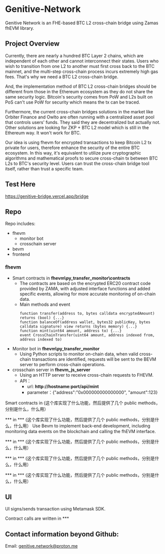 # Genitive-Network

Genitive Network is an FHE-based BTC L2 cross-chain bridge using Zamas fhEVM library.

## Project Overview

Currently, there are nearly a hundred BTC Layer 2 chains, which are independent of each other and cannot interconnect their states. Users who wish to transition from one L2 to another must first cross back to the BTC mainnet, and the multi-step cross-chain process incurs extremely high gas fees. That's why we need a BTC L2 cross-chain bridge.

And, the implementation method of BTC L2 cross-chain bridges should be different from those in the Ethereum ecosystem as they do not share the same security logic. Bitcoin's security comes from PoW and L2s built on PoS can't use PoW for security which means the tx can be traced. 

Furthermore, the current cross-chain bridges solutions in the market like Orbiter Finance and Owlto are often running with a centralized asset pool that controls users' funds. They said they are decentralized but actually not. Other solutions are looking for ZKP + BTC L2 model which is still in the Ethereum way. It won't work for BTC.

Our idea is using fhevm for encrypted transactions to keep Bitcoin L2 tx private for users, therefore enhance the security of the entire BTC ecosystem. In this way, it's equivalent to utilize pure cryptographic algorithms and mathematical proofs to secure cross-chain tx between BTC L2s to BTC's security level. Users can trust the cross-chain bridge tool itself, rather than trust a specific team.


## Test Here

https://genitive-bridge.vercel.app/bridge



## Repo

Repo includes:
 - fhevm
   - monitor bot
   - crosschain server
 - bevm
 - frontend

### fhevm
 - Smart contracts in **fhevm\py_transfer_monitor\contracts**
   - The contracts are based on the encrypted ERC20 contract code provided by ZAMA, with adjusted interface functions and added specific events, allowing for more accurate monitoring of on-chain data.
   - Main methods and event
     ```solidity
     function transfer(address to, bytes calldata encryptedAmount) returns (bool) {...}
     function balanceOf(address wallet, bytes32 publicKey, bytes calldata signature) view returns (bytes memory) {...}
     function mint(uint64 amount, address to) {...}
     event CrossChainTransfer(uint64 amount, address indexed from, address indexed to)
     ```
 - Monitor bot in **fhevm\py_transfer_monitor**
   - Using Python scripts to monitor on-chain data, when valid cross-chain transactions are identified, requests will be sent to the BEVM server to perform cross-chain operations.
 - crosschain server in **fhevm_js_server**
   - Using an HTTP server to receive cross-chain requests to FHEVM.
   - API：
     - url: **http://hostname:port/api/mint**
     - parameter：{"address":"0x000000000000000", "amount":123}

Smart contracts in 
(这个库实现了什么功能，然后提供了几个 public methods，分别是什么，什么用）

*** in ***
(这个库实现了什么功能，然后提供了几个 public methods，分别是什么，什么用）
Use Bevm to implement back-end development, including monitoring data events on the blockchain and calling the fhEVM interface.

*** in ***
(这个库实现了什么功能，然后提供了几个 public methods，分别是什么，什么用）

*** in ***
(这个库实现了什么功能，然后提供了几个 public methods，分别是什么，什么用）

*** in ***
(这个库实现了什么功能，然后提供了几个 public methods，分别是什么，什么用）



## UI

UI signs/sends transaction using Metamask SDK.

Contract calls are written in ***

## Contact information beyond Github:

Email: genitive.network@proton.me









